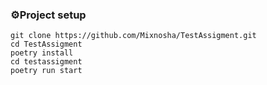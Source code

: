 ### ⚙️Project setup
```
git clone https://github.com/Mixnosha/TestAssigment.git 
cd TestAssigment 
poetry install 
cd testassigment
poetry run start
```
